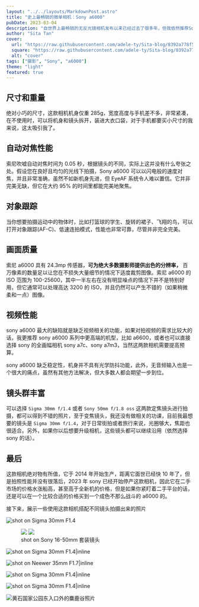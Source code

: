 ```yaml
---
layout: "../../layouts/MarkdownPost.astro"
title: "史上最畅销的微单相机：Sony a6000"
pubDate: 2023-03-04
description: "自世界上最畅销的无反光镜相机发布以来已经过去了很多年，但我依然推荐Sony a6000"
author: "Sita Tan"
cover:
  url: "https://raw.githubusercontent.com/adele-ty/Sita-blog/8392a778f5436d7d647973d6cab1cb1fd8c60f26/public/Sony-a6000/IMG_1044.JPG"
  square: "https://raw.githubusercontent.com/adele-ty/Sita-blog/8392a778f5436d7d647973d6cab1cb1fd8c60f26/public/Sony-a6000/IMG_1044.JPG"
  alt: "cover"
tags: ["摄影", "Sony", "a6000"]
theme: "light"
featured: true
---
```


## 尺寸和重量

绝对小巧的尺寸，这款相机机身仅重 285g，宽度高度与手机差不多，非常紧凑，在不使用时，可以将机身和镜头拆开，装进大衣口袋，对于手机都要买小尺寸的我来说，这太吸引我了。

## 自动对焦性能

索尼吹嘘自动对焦时间为 0.05 秒，根据镜头的不同，实际上这并没有什么夸张之处。假设您在良好且均匀的光线下拍摄，Sony a6000 可以以闪电般的速度对焦，并且非常准确，虽然不如新机身先进，但 EyeAF 系统令人难以置信。它并非完美无缺，但它在大约 95% 的时间里都能完美地聚焦。

## 对象跟踪

当你想要拍摄运动中的物体时，比如打篮球的学生、旋转的裙子、飞翔的鸟，可以打开对象跟踪(AF-C)、低速连拍模式，性能也非常可靠，尽管并非完全完美。

## 画面质量

索尼 a6000 具有 24.3mp 传感器，**可为绝大多数摄影师提供出色的分辨率，** 百万像素的数量足以让您在不损失大量细节的情况下适度裁剪图像。索尼 a6000 的 ISO 范围为 100-25600，其中一半左右在没有明显噪点的情况下并不是特别好用，但它通常可以处理高达 3200 的 ISO，并且仍然可以产生不错的（如果稍微柔和一点）图像。

## 视频性能

sony a6000 最大的缺陷就是缺乏视频相关的功能，如果对拍视频的需求比较大的话，我更推荐 sony a6000 系列中更高端的机型，比如 a6600，或者也可以直接选择 sony 的全画幅相机 sony a7c、sony a7m3，当然这两款相机需要提高预算。

sony a6000 缺乏稳定性，机身并不具有光学防抖功能，此外，无音频输入也是一个很大的痛点，虽然有其他方法解决，但大多数人都会期望一步到位。

## 镜头群丰富

可以选择 `Sigma 30mm f/1.4` 或者 `Sony 50mm f/1.8 oss` 这两款定焦镜头进行拍摄，都可以得到不错的照片，至于变焦镜头，我还没有做相关的功课，目前我最想要的镜头是 `Sigma 30mm f/1.4`，对于日常街拍或者旅行来说，光圈够大，焦距也很适合。另外，如果你以后想要升级相机，这些镜头都可以继续沿用（依然选择 sony 的话）。

## 最后

这款相机绝对物有所值，它于 2014 年开始生产，距离它面世已经快 10 年了，但是拍照性能并没有很落后，2023 年 sony 已经开始停产这款相机，因此它在二手市场的价格水涨船高，甚至高于全新机的价格，但是如果你紧盯着二手平台的话，还是可以在一个比较合适的价格买到一个成色不那么战斗的 a6000 的。

接下来，展示一些使用这款相机搭配不同镜头拍摄出来的照片

![shot on Sigma 30mm F1.4](/public/Sony-a6000/sony-a6000-review-artmuseum-1536x864.jpg)

<figure class="image image-fullbleed body-copy-wide nr-scroll-animation nr-scroll-animation--on image-small column">
  <img class="component-content image-sharesheet column-item" src="/public/Sony-a6000/sony-a6000-review-autumn-1-1024x1536.jpg" />
  <img class="component-content image-sharesheet column-item" src="/public/Sony-a6000/sony-a6000-review-autumn-2-1024x1536.jpg" />
  <div class="image-description image-caption">shot on Sony 16-50mm 套装镜头</div>
</figure>

![shot on Sigma 30mm F1.4|inline](/public/Sony-a6000/sony-a6000-review-sample-15.webp)

![shot on Neewer 35mm F1.7|inline](/public/Sony-a6000/sony-a6000-review-sample-20.webp)

![shot on Sigma 30mm F1.4|inline](/public/Sony-a6000/sony-a6000-review-sample-22.webp)

![shot on Sigma 30mm F1.4|inline](/public/Sony-a6000/sony-a6000-review-sample-23.webp)

![黄石国家公园东入口外的麋鹿谷照片](/public/Sony-a6000/sony-a6000-review-sample-26.webp)
